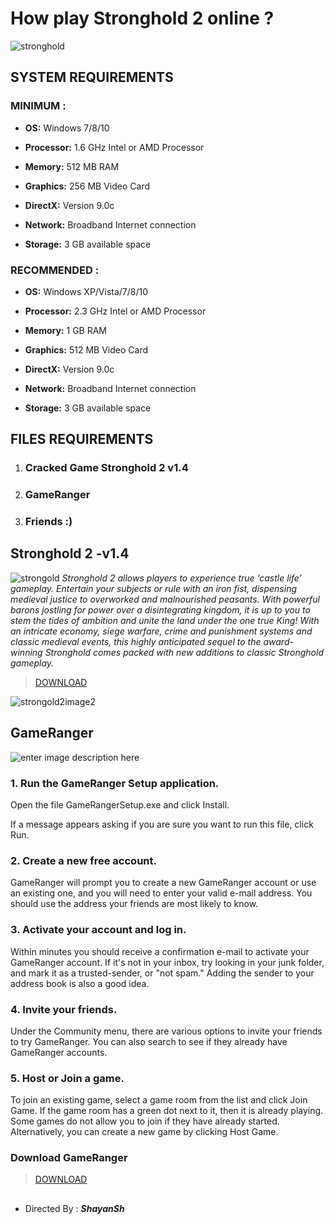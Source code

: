 # How play Stronghold  2 online ?
![stronghold](https://cdn.cloudflare.steamstatic.com/steam/apps/40960/extras/sh2se_1_logo.jpg?t=1635934007)
##  SYSTEM REQUIREMENTS
### MINIMUM :

-   **OS:**  Windows 7/8/10  
    
-   **Processor:**  1.6 GHz Intel or AMD Processor  
    
-   **Memory:**  512 MB RAM  
    
-   **Graphics:**  256 MB Video Card  
    
-   **DirectX:**  Version 9.0c  
    
-   **Network:**  Broadband Internet connection  
    
-   **Storage:**  3 GB available space

### RECOMMENDED :

-   **OS:**  Windows XP/Vista/7/8/10  
    
-   **Processor:**  2.3 GHz Intel or AMD Processor  
    
-   **Memory:**  1 GB RAM  
    
-   **Graphics:**  512 MB Video Card  
    
-   **DirectX:**  Version 9.0c  
    
-   **Network:**  Broadband Internet connection  
    
-   **Storage:**  3 GB available space

## FILES REQUIREMENTS
 1. ### Cracked Game Stronghold 2 v1.4 
 2. ### GameRanger
 3. ### Friends :)
## Stronghold 2  -v1.4
![strongold](https://cdn.cloudflare.steamstatic.com/steam/apps/40960/extras/sh2se_3_battle.jpg?t=1635934007)
*Stronghold 2 allows players to experience true ‘castle life’ gameplay. Entertain your subjects or rule with an iron fist, dispensing medieval justice to overworked and malnourished peasants. With powerful barons jostling for power over a disintegrating kingdom, it is up to you to stem the tides of ambition and unite the land under the one true King! With an intricate economy, siege warfare, crime and punishment systems and classic medieval events, this highly anticipated sequel to the award-winning _Stronghold_ comes packed with new additions to classic Stronghold gameplay.*
>[DOWNLOAD](https://s1.strategicclub.ir/Games/Stronghold%202%20%5Bwww.StrategicClub.ir%5D/Stronghold%202%20%5Bwww.StrategicClub.ir%5D.rar)

![strongold2image2](https://cdn.cloudflare.steamstatic.com/steam/apps/40960/extras/sh2se_2_joust.jpg?t=1635934007)
## GameRanger
![enter image description here](https://logodix.com/logo/1763195.jpg)
### 1.  Run the GameRanger Setup application.
    
   Open the file  GameRangerSetup.exe  and click  Install.  
      
   If a message appears asking if you are sure you want to run this file, click  Run.
    
### 2.  Create a new free account.
    
   GameRanger will prompt you to create a new GameRanger account or use an existing one, and you will need to enter your valid e-mail address. You should use the address your friends are most likely to know.
    
### 3.  Activate your account and log in.
    
   Within minutes you should receive a confirmation e-mail to activate your GameRanger account. If it's not in your inbox, try looking in your junk folder, and mark it as a trusted-sender, or "not spam." Adding the sender to your address book is also a good idea.
    
### 4.  Invite your friends.
    
   Under the  Community  menu, there are various options to invite your friends to try GameRanger. You can also search to see if they already have GameRanger accounts.
    
### 5. Host or Join a game.
   To join an existing game, select a game room from the list and click  Join Game. If the game room has a green dot next to it, then it is already playing. Some games do not allow you to join if they have already started. Alternatively, you can create a new game by clicking  Host Game.

### Download GameRanger 
> [DOWNLOAD](https://www.gameranger.com/download/GameRangerSetup.exe)
##

 - Directed By : ***ShayanSh***


